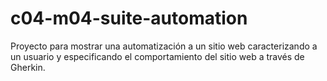 # c04-m04-suite-automation

Proyecto para mostrar una automatización a un sitio web caracterizando a un usuario y especificando el comportamiento del sitio web a través de Gherkin.
